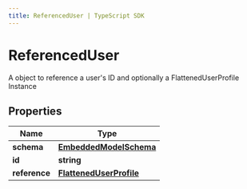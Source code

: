 ```yaml
---
title: ReferencedUser | TypeScript SDK
---
```



# ReferencedUser

A object to reference a user\'s ID and optionally a FlattenedUserProfile Instance 

## Properties

Name | Type
------------ | -------------
**schema** | [**EmbeddedModelSchema**](EmbeddedModelSchema)
**id** | **string**
**reference** | [**FlattenedUserProfile**](FlattenedUserProfile)


